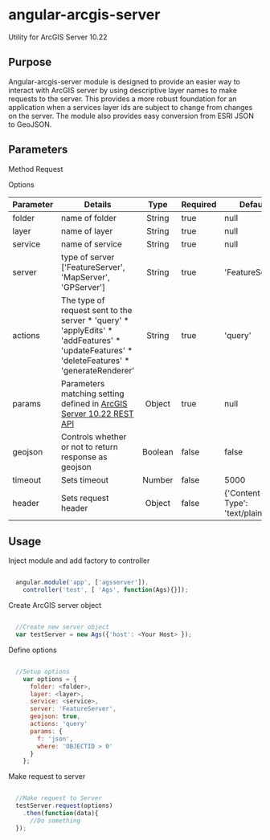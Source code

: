 angular-arcgis-server
======================================

Utility for ArcGIS Server 10.22

## Purpose

Angular-arcgis-server module is designed to provide an easier way to interact with ArcGIS server by using descriptive layer names to make requests to the server. This provides a more robust foundation for an application when a services layer ids are subject to change from changes on the server. The module also provides easy conversion from ESRI JSON to GeoJSON.

## Parameters

Method Request

Options

| Parameter  | Details | Type | Required | Default |
| ------------- | ------------- | :-----------: | ----------- | -------------- |
| folder  | name of folder  | String | true | null |
| layer   | name of layer   | String | true | null |
| service | name of service | String | true | null |
| server  | type of server ['FeatureServer', 'MapServer', 'GPServer'] | String | true | 'FeatureServer' |
| actions | The type of request sent to the server  * 'query'  * 'applyEdits' * 'addFeatures' * 'updateFeatures' * 'deleteFeatures' * 'generateRenderer' | String | true | 'query' |
| params  | Parameters matching setting defined in [ArcGIS Server 10.22 REST API](http://resources.arcgis.com/en/help/arcgis-rest-api/index.html#/The_ArcGIS_REST_API/02r300000054000000/)| Object | true | null |
| geojson | Controls whether or not to return response as geojson | Boolean | false | false |
| timeout | Sets timeout | Number | false | 5000 |
| header  | Sets request header | Object | false | {'Content-Type': 'text/plain'} |


## Usage

Inject module and add factory to controller

```javascript

  angular.module('app', ['agsserver']).
    controller('test', [ 'Ags', function(Ags){}]);

```

Create ArcGIS server object

```javascript

  //Create new server object
  var testServer = new Ags({'host': <Your Host> });

```

Define options

```javascript

  //Setup options
    var options = {
      folder: <folder>,
      layer: <layer>,
      service: <service>,
      server: 'FeatureServer',
      geojson: true,
      actions: 'query'
      params: {
        f: 'json',
        where: 'OBJECTID > 0'
      }
    };

```

Make request to server

```javascript

  //Make request to Server
  testServer.request(options)
    .then(function(data){
      //Do something
  });

```
